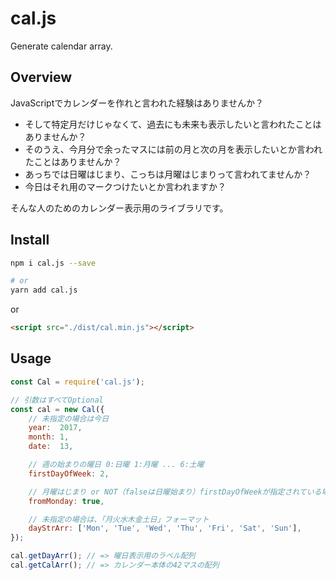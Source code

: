 cal.js
===

Generate calendar array.

## Overview
JavaScriptでカレンダーを作れと言われた経験はありませんか？

- そして特定月だけじゃなくて、過去にも未来も表示したいと言われたことはありませんか？
- そのうえ、今月分で余ったマスには前の月と次の月を表示したいとか言われたことはありませんか？
- あっちでは日曜はじまり、こっちは月曜はじまりって言われてませんか？
- 今日はそれ用のマークつけたいとか言われますか？

そんな人のためのカレンダー表示用のライブラリです。

## Install

```sh
npm i cal.js --save

# or
yarn add cal.js
```

or

```html
<script src="./dist/cal.min.js"></script>
```

## Usage
```javascript
const Cal = require('cal.js');

// 引数はすべてOptional
const cal = new Cal({
    // 未指定の場合は今日
    year:  2017,
    month: 1,
    date:  13,

    // 週の始まりの曜日 0:日曜 1:月曜 ... 6:土曜
    firstDayOfWeek: 2,

    // 月曜はじまり or NOT（falseは日曜始まり）firstDayOfWeekが指定されている場合は無視される。
    fromMonday: true,

    // 未指定の場合は、「月火水木金土日」フォーマット
    dayStrArr: ['Mon', 'Tue', 'Wed', 'Thu', 'Fri', 'Sat', 'Sun'],
});

cal.getDayArr(); // => 曜日表示用のラベル配列
cal.getCalArr(); // => カレンダー本体の42マスの配列
```
